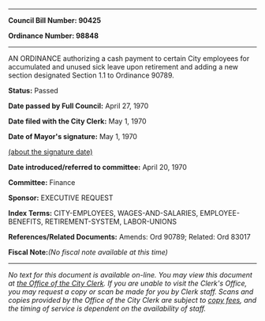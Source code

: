 

********

**Council Bill Number: 90425**
   
**Ordinance Number: 98848**
********

 AN ORDINANCE authorizing a cash payment to certain City employees for accumulated and unused sick leave upon retirement and adding a new section designated Section 1.1 to Ordinance 90789.

**Status:** Passed
   
**Date passed by Full Council:** April 27, 1970
   
**Date filed with the City Clerk:** May 1, 1970
   
**Date of Mayor's signature:** May 1, 1970
   
[(about the signature date)](/~public/approvaldate.htm)
   
   
   
**Date introduced/referred to committee:** April 20, 1970
   
**Committee:** Finance
   
**Sponsor:** EXECUTIVE REQUEST
   
   
**Index Terms:** CITY-EMPLOYEES, WAGES-AND-SALARIES, EMPLOYEE-BENEFITS, RETIREMENT-SYSTEM, LABOR-UNIONS

**References/Related Documents:** Amends: Ord 90789; Related: Ord 83017

**Fiscal Note:**_(No fiscal note available at this time)_
********

_No text for this document is available on-line. You may view this document at [the Office of the City Clerk](http://www.seattle.gov/leg/clerk/contactUs.htm). If you are unable to visit the Clerk's Office, you may request a copy or scan be made for you by Clerk staff. Scans and copies provided by the Office of the City Clerk are subject to [copy fees](http://clerk.seattle.gov/~public/clerkfees.htm), and the timing of service is dependent on the availability of staff._

